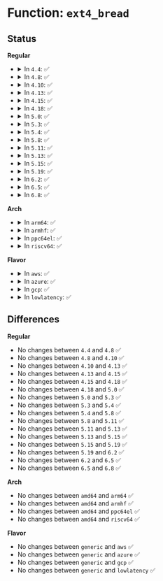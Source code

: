 # Function: <code>ext4_bread</code>

## Status
<b>Regular</b>
<ul>
<li>
<details>
<summary>In <code>4.4</code>: ✅</summary>

```c
struct buffer_head *ext4_bread(handle_t *handle, struct inode *inode, ext4_lblk_t block, int map_flags);
```

**Collision:** Unique Global

**Inline:** No

**Transformation:** False

**Instances:**

```
In fs/ext4/inode.c (ffffffff812997a0)
Location: fs/ext4/inode.c:812
Inline: False
Direct callers:
  - fs/ext4/dir.c:ext4_readdir
  - fs/ext4/namei.c:ext4_append
  - fs/ext4/namei.c:__ext4_read_dirblock
  - fs/ext4/super.c:ext4_quota_read
  - fs/ext4/super.c:ext4_quota_write
```
**Symbols:**

```
ffffffff812997a0-ffffffff81299848: ext4_bread (STB_GLOBAL)
```
</details>
</li>
<li>
<details>
<summary>In <code>4.8</code>: ✅</summary>

```c
struct buffer_head *ext4_bread(handle_t *handle, struct inode *inode, ext4_lblk_t block, int map_flags);
```

**Collision:** Unique Global

**Inline:** No

**Transformation:** False

**Instances:**

```
In fs/ext4/inode.c (ffffffff812c6e10)
Location: fs/ext4/inode.c:980
Inline: False
Direct callers:
  - fs/ext4/dir.c:ext4_readdir
  - fs/ext4/namei.c:__ext4_read_dirblock
  - fs/ext4/namei.c:ext4_append
  - fs/ext4/super.c:ext4_quota_write
  - fs/ext4/super.c:ext4_quota_read
```
**Symbols:**

```
ffffffff812c6e10-ffffffff812c6eba: ext4_bread (STB_GLOBAL)
```
</details>
</li>
<li>
<details>
<summary>In <code>4.10</code>: ✅</summary>

```c
struct buffer_head *ext4_bread(handle_t *handle, struct inode *inode, ext4_lblk_t block, int map_flags);
```

**Collision:** Unique Global

**Inline:** No

**Transformation:** False

**Instances:**

```
In fs/ext4/inode.c (ffffffff812dc900)
Location: fs/ext4/inode.c:994
Inline: False
Direct callers:
  - fs/ext4/dir.c:ext4_readdir
  - fs/ext4/namei.c:__ext4_read_dirblock
  - fs/ext4/namei.c:ext4_append
  - fs/ext4/super.c:ext4_quota_write
  - fs/ext4/super.c:ext4_quota_read
```
**Symbols:**

```
ffffffff812dc900-ffffffff812dc9aa: ext4_bread (STB_GLOBAL)
```
</details>
</li>
<li>
<details>
<summary>In <code>4.13</code>: ✅</summary>

```c
struct buffer_head *ext4_bread(handle_t *handle, struct inode *inode, ext4_lblk_t block, int map_flags);
```

**Collision:** Unique Global

**Inline:** No

**Transformation:** False

**Instances:**

```
In fs/ext4/inode.c (ffffffff81301050)
Location: fs/ext4/inode.c:1000
Inline: False
Direct callers:
  - fs/ext4/dir.c:ext4_readdir
  - fs/ext4/namei.c:__ext4_read_dirblock
  - fs/ext4/namei.c:ext4_append
  - fs/ext4/super.c:ext4_quota_write
  - fs/ext4/super.c:ext4_quota_read
```
**Symbols:**

```
ffffffff81301050-ffffffff813010ee: ext4_bread (STB_GLOBAL)
```
</details>
</li>
<li>
<details>
<summary>In <code>4.15</code>: ✅</summary>

```c
struct buffer_head *ext4_bread(handle_t *handle, struct inode *inode, ext4_lblk_t block, int map_flags);
```

**Collision:** Unique Global

**Inline:** No

**Transformation:** False

**Instances:**

```
In fs/ext4/inode.c (ffffffff81325a00)
Location: fs/ext4/inode.c:1010
Inline: False
Direct callers:
  - fs/ext4/dir.c:ext4_readdir
  - fs/ext4/namei.c:__ext4_read_dirblock
  - fs/ext4/namei.c:ext4_append
  - fs/ext4/super.c:ext4_quota_write
  - fs/ext4/super.c:ext4_quota_read
```
**Symbols:**

```
ffffffff81325a00-ffffffff81325a9e: ext4_bread (STB_GLOBAL)
```
</details>
</li>
<li>
<details>
<summary>In <code>4.18</code>: ✅</summary>

```c
struct buffer_head *ext4_bread(handle_t *handle, struct inode *inode, ext4_lblk_t block, int map_flags);
```

**Collision:** Unique Global

**Inline:** No

**Transformation:** False

**Instances:**

```
In fs/ext4/inode.c (ffffffff81353c90)
Location: fs/ext4/inode.c:1011
Inline: False
Direct callers:
  - fs/ext4/dir.c:ext4_readdir
  - fs/ext4/namei.c:__ext4_read_dirblock
  - fs/ext4/namei.c:ext4_append
  - fs/ext4/super.c:ext4_quota_write
  - fs/ext4/super.c:ext4_quota_read
```
**Symbols:**

```
ffffffff81353c90-ffffffff81353d2e: ext4_bread (STB_GLOBAL)
```
</details>
</li>
<li>
<details>
<summary>In <code>5.0</code>: ✅</summary>

```c
struct buffer_head *ext4_bread(handle_t *handle, struct inode *inode, ext4_lblk_t block, int map_flags);
```

**Collision:** Unique Global

**Inline:** No

**Transformation:** False

**Instances:**

```
In fs/ext4/inode.c (ffffffff8136bdd0)
Location: fs/ext4/inode.c:1011
Inline: False
Direct callers:
  - fs/ext4/dir.c:ext4_readdir
  - fs/ext4/namei.c:__ext4_read_dirblock
  - fs/ext4/namei.c:ext4_append
  - fs/ext4/super.c:ext4_quota_write
  - fs/ext4/super.c:ext4_quota_read
```
**Symbols:**

```
ffffffff8136bdd0-ffffffff8136be6e: ext4_bread (STB_GLOBAL)
```
</details>
</li>
<li>
<details>
<summary>In <code>5.3</code>: ✅</summary>

```c
struct buffer_head *ext4_bread(handle_t *handle, struct inode *inode, ext4_lblk_t block, int map_flags);
```

**Collision:** Unique Global

**Inline:** No

**Transformation:** False

**Instances:**

```
In fs/ext4/inode.c (ffffffff81395380)
Location: fs/ext4/inode.c:1019
Inline: False
Direct callers:
  - fs/ext4/dir.c:ext4_readdir
  - fs/ext4/namei.c:ext4_add_entry
  - fs/ext4/namei.c:__ext4_read_dirblock
  - fs/ext4/namei.c:ext4_append
  - fs/ext4/super.c:ext4_quota_write
  - fs/ext4/super.c:ext4_quota_read
```
**Symbols:**

```
ffffffff81395380-ffffffff81395421: ext4_bread (STB_GLOBAL)
```
</details>
</li>
<li>
<details>
<summary>In <code>5.4</code>: ✅</summary>

```c
struct buffer_head *ext4_bread(handle_t *handle, struct inode *inode, ext4_lblk_t block, int map_flags);
```

**Collision:** Unique Global

**Inline:** No

**Transformation:** False

**Instances:**

```
In fs/ext4/inode.c (ffffffff813add10)
Location: fs/ext4/inode.c:1028
Inline: False
Direct callers:
  - fs/ext4/dir.c:ext4_readdir
  - fs/ext4/namei.c:ext4_add_entry
  - fs/ext4/namei.c:__ext4_read_dirblock
  - fs/ext4/namei.c:ext4_append
  - fs/ext4/super.c:ext4_quota_write
  - fs/ext4/super.c:ext4_quota_read
```
**Symbols:**

```
ffffffff813add10-ffffffff813addd2: ext4_bread (STB_GLOBAL)
```
</details>
</li>
<li>
<details>
<summary>In <code>5.8</code>: ✅</summary>

```c
struct buffer_head *ext4_bread(handle_t *handle, struct inode *inode, ext4_lblk_t block, int map_flags);
```

**Collision:** Unique Global

**Inline:** No

**Transformation:** False

**Instances:**

```
In fs/ext4/inode.c (ffffffff813f9ce0)
Location: fs/ext4/inode.c:877
Inline: False
Direct callers:
  - fs/ext4/dir.c:ext4_readdir
  - fs/ext4/namei.c:ext4_add_entry
  - fs/ext4/namei.c:__ext4_read_dirblock
  - fs/ext4/namei.c:ext4_append
  - fs/ext4/super.c:ext4_quota_write
  - fs/ext4/super.c:ext4_quota_read
```
**Symbols:**

```
ffffffff813f9ce0-ffffffff813f9da0: ext4_bread (STB_GLOBAL)
```
</details>
</li>
<li>
<details>
<summary>In <code>5.11</code>: ✅</summary>

```c
struct buffer_head *ext4_bread(handle_t *handle, struct inode *inode, ext4_lblk_t block, int map_flags);
```

**Collision:** Unique Global

**Inline:** No

**Transformation:** False

**Instances:**

```
In fs/ext4/inode.c (ffffffff8140c330)
Location: fs/ext4/inode.c:893
Inline: False
Direct callers:
  - fs/ext4/dir.c:ext4_readdir
  - fs/ext4/namei.c:ext4_add_entry
  - fs/ext4/namei.c:__ext4_read_dirblock
  - fs/ext4/namei.c:ext4_append
  - fs/ext4/super.c:ext4_quota_write
  - fs/ext4/super.c:ext4_quota_read
```
**Symbols:**

```
ffffffff8140c330-ffffffff8140c3a9: ext4_bread (STB_GLOBAL)
```
</details>
</li>
<li>
<details>
<summary>In <code>5.13</code>: ✅</summary>

```c
struct buffer_head *ext4_bread(handle_t *handle, struct inode *inode, ext4_lblk_t block, int map_flags);
```

**Collision:** Unique Global

**Inline:** No

**Transformation:** False

**Instances:**

```
In fs/ext4/inode.c (ffffffff814124b0)
Location: fs/ext4/inode.c:894
Inline: False
Direct callers:
  - fs/ext4/dir.c:ext4_readdir
  - fs/ext4/namei.c:ext4_add_entry
  - fs/ext4/namei.c:__ext4_read_dirblock
  - fs/ext4/namei.c:ext4_append
  - fs/ext4/super.c:ext4_quota_write
  - fs/ext4/super.c:ext4_quota_read
```
**Symbols:**

```
ffffffff814124b0-ffffffff81412529: ext4_bread (STB_GLOBAL)
```
</details>
</li>
<li>
<details>
<summary>In <code>5.15</code>: ✅</summary>

```c
struct buffer_head *ext4_bread(handle_t *handle, struct inode *inode, ext4_lblk_t block, int map_flags);
```

**Collision:** Unique Global

**Inline:** No

**Transformation:** False

**Instances:**

```
In fs/ext4/inode.c (ffffffff81465290)
Location: fs/ext4/inode.c:895
Inline: False
Direct callers:
  - fs/ext4/dir.c:ext4_readdir
  - fs/ext4/namei.c:ext4_add_entry
  - fs/ext4/namei.c:__ext4_read_dirblock
  - fs/ext4/namei.c:ext4_append
  - fs/ext4/super.c:ext4_quota_write
  - fs/ext4/super.c:ext4_quota_read
  - fs/ext4/orphan.c:ext4_init_orphan_info
```
**Symbols:**

```
ffffffff81465290-ffffffff81465301: ext4_bread (STB_GLOBAL)
```
</details>
</li>
<li>
<details>
<summary>In <code>5.19</code>: ✅</summary>

```c
struct buffer_head *ext4_bread(handle_t *handle, struct inode *inode, ext4_lblk_t block, int map_flags);
```

**Collision:** Unique Global

**Inline:** No

**Transformation:** False

**Instances:**

```
In fs/ext4/inode.c (ffffffff814e4bf0)
Location: fs/ext4/inode.c:908
Inline: False
Direct callers:
  - fs/ext4/dir.c:ext4_readdir
  - fs/ext4/namei.c:ext4_symlink
  - fs/ext4/namei.c:ext4_add_entry
  - fs/ext4/namei.c:__ext4_read_dirblock
  - fs/ext4/namei.c:ext4_append
  - fs/ext4/super.c:ext4_quota_write
  - fs/ext4/super.c:ext4_quota_read
  - fs/ext4/symlink.c:ext4_get_link
  - fs/ext4/orphan.c:ext4_init_orphan_info
```
**Symbols:**

```
ffffffff814e4bf0-ffffffff814e4c69: ext4_bread (STB_GLOBAL)
```
</details>
</li>
<li>
<details>
<summary>In <code>6.2</code>: ✅</summary>

```c
struct buffer_head *ext4_bread(handle_t *handle, struct inode *inode, ext4_lblk_t block, int map_flags);
```

**Collision:** Unique Global

**Inline:** No

**Transformation:** False

**Instances:**

```
In fs/ext4/inode.c (ffffffff8157e220)
Location: fs/ext4/inode.c:914
Inline: False
Direct callers:
  - fs/ext4/dir.c:ext4_readdir
  - fs/ext4/namei.c:ext4_init_symlink_block
  - fs/ext4/namei.c:ext4_add_entry
  - fs/ext4/namei.c:__ext4_read_dirblock
  - fs/ext4/namei.c:ext4_append
  - fs/ext4/super.c:ext4_quota_write
  - fs/ext4/super.c:ext4_quota_read
  - fs/ext4/symlink.c:ext4_get_link
  - fs/ext4/orphan.c:ext4_init_orphan_info
```
**Symbols:**

```
ffffffff8157e220-ffffffff8157e29e: ext4_bread (STB_GLOBAL)
```
</details>
</li>
<li>
<details>
<summary>In <code>6.5</code>: ✅</summary>

```c
struct buffer_head *ext4_bread(handle_t *handle, struct inode *inode, ext4_lblk_t block, int map_flags);
```

**Collision:** Unique Global

**Inline:** No

**Transformation:** False

**Instances:**

```
In fs/ext4/inode.c (ffffffff815b5520)
Location: fs/ext4/inode.c:869
Inline: False
Direct callers:
  - fs/ext4/dir.c:ext4_readdir
  - fs/ext4/namei.c:ext4_init_symlink_block
  - fs/ext4/namei.c:ext4_add_entry
  - fs/ext4/namei.c:__ext4_read_dirblock
  - fs/ext4/namei.c:ext4_append
  - fs/ext4/super.c:ext4_quota_write
  - fs/ext4/super.c:ext4_quota_read
  - fs/ext4/symlink.c:ext4_get_link
  - fs/ext4/orphan.c:ext4_init_orphan_info
```
**Symbols:**

```
ffffffff815b5520-ffffffff815b559e: ext4_bread (STB_GLOBAL)
```
</details>
</li>
<li>
<details>
<summary>In <code>6.8</code>: ✅</summary>

```c
struct buffer_head *ext4_bread(handle_t *handle, struct inode *inode, ext4_lblk_t block, int map_flags);
```

**Collision:** Unique Global

**Inline:** No

**Transformation:** False

**Instances:**

```
In fs/ext4/inode.c (ffffffff815ee2d0)
Location: fs/ext4/inode.c:883
Inline: False
Direct callers:
  - fs/ext4/dir.c:ext4_readdir
  - fs/ext4/namei.c:ext4_init_symlink_block
  - fs/ext4/namei.c:ext4_add_entry
  - fs/ext4/namei.c:__ext4_read_dirblock
  - fs/ext4/namei.c:ext4_append
  - fs/ext4/super.c:ext4_quota_write
  - fs/ext4/super.c:ext4_quota_read
  - fs/ext4/symlink.c:ext4_get_link
  - fs/ext4/orphan.c:ext4_init_orphan_info
```
**Symbols:**

```
ffffffff815ee2d0-ffffffff815ee34e: ext4_bread (STB_GLOBAL)
```
</details>
</li>
</ul>
<b>Arch</b>
<ul>
<li>
<details>
<summary>In <code>arm64</code>: ✅</summary>

```c
struct buffer_head *ext4_bread(handle_t *handle, struct inode *inode, ext4_lblk_t block, int map_flags);
```

**Collision:** Unique Global

**Inline:** No

**Transformation:** False

**Instances:**

```
In fs/ext4/inode.c (ffff8000104825c0)
Location: fs/ext4/inode.c:1028
Inline: False
Direct callers:
  - fs/ext4/dir.c:ext4_readdir
  - fs/ext4/namei.c:ext4_add_entry
  - fs/ext4/namei.c:__ext4_read_dirblock
  - fs/ext4/namei.c:ext4_append
  - fs/ext4/super.c:ext4_quota_write
  - fs/ext4/super.c:ext4_quota_read
```
**Symbols:**

```
ffff8000104825c0-ffff800010482700: ext4_bread (STB_GLOBAL)
```
</details>
</li>
<li>
<details>
<summary>In <code>armhf</code>: ✅</summary>

```c
struct buffer_head *ext4_bread(handle_t *handle, struct inode *inode, ext4_lblk_t block, int map_flags);
```

**Collision:** Unique Global

**Inline:** No

**Transformation:** False

**Instances:**

```
In fs/ext4/inode.c (c0643aac)
Location: fs/ext4/inode.c:1028
Inline: False
Direct callers:
  - fs/ext4/dir.c:ext4_readdir
  - fs/ext4/namei.c:ext4_add_entry
  - fs/ext4/namei.c:__ext4_read_dirblock
  - fs/ext4/namei.c:ext4_append
  - fs/ext4/super.c:ext4_quota_write
  - fs/ext4/super.c:ext4_quota_read
```
**Symbols:**

```
c0643aac-c0643bc0: ext4_bread (STB_GLOBAL)
```
</details>
</li>
<li>
<details>
<summary>In <code>ppc64el</code>: ✅</summary>

```c
struct buffer_head *ext4_bread(handle_t *handle, struct inode *inode, ext4_lblk_t block, int map_flags);
```

**Collision:** Unique Global

**Inline:** No

**Transformation:** False

**Instances:**

```
In fs/ext4/inode.c (c0000000005a7080)
Location: fs/ext4/inode.c:1028
Inline: False
Direct callers:
  - fs/ext4/dir.c:ext4_readdir
  - fs/ext4/namei.c:ext4_add_entry
  - fs/ext4/namei.c:__ext4_read_dirblock
  - fs/ext4/namei.c:ext4_append
  - fs/ext4/super.c:ext4_quota_write
  - fs/ext4/super.c:ext4_quota_read
```
**Symbols:**

```
c0000000005a7080-c0000000005a71dc: ext4_bread (STB_GLOBAL)
```
</details>
</li>
<li>
<details>
<summary>In <code>riscv64</code>: ✅</summary>

```c
struct buffer_head *ext4_bread(handle_t *handle, struct inode *inode, ext4_lblk_t block, int map_flags);
```

**Collision:** Unique Global

**Inline:** No

**Transformation:** False

**Instances:**

```
In fs/ext4/inode.c (ffffffe00030af86)
Location: fs/ext4/inode.c:1028
Inline: False
Direct callers:
  - fs/ext4/dir.c:ext4_readdir
  - fs/ext4/namei.c:ext4_add_entry
  - fs/ext4/namei.c:__ext4_read_dirblock
  - fs/ext4/namei.c:ext4_append
  - fs/ext4/super.c:ext4_quota_write
  - fs/ext4/super.c:ext4_quota_read
```
**Symbols:**

```
ffffffe00030af86-ffffffe00030b056: ext4_bread (STB_GLOBAL)
```
</details>
</li>
</ul>
<b>Flavor</b>
<ul>
<li>
<details>
<summary>In <code>aws</code>: ✅</summary>

```c
struct buffer_head *ext4_bread(handle_t *handle, struct inode *inode, ext4_lblk_t block, int map_flags);
```

**Collision:** Unique Global

**Inline:** No

**Transformation:** False

**Instances:**

```
In fs/ext4/inode.c (ffffffff813a62f0)
Location: fs/ext4/inode.c:1028
Inline: False
Direct callers:
  - fs/ext4/dir.c:ext4_readdir
  - fs/ext4/namei.c:ext4_add_entry
  - fs/ext4/namei.c:__ext4_read_dirblock
  - fs/ext4/namei.c:ext4_append
  - fs/ext4/super.c:ext4_quota_write
  - fs/ext4/super.c:ext4_quota_read
```
**Symbols:**

```
ffffffff813a62f0-ffffffff813a63b2: ext4_bread (STB_GLOBAL)
```
</details>
</li>
<li>
<details>
<summary>In <code>azure</code>: ✅</summary>

```c
struct buffer_head *ext4_bread(handle_t *handle, struct inode *inode, ext4_lblk_t block, int map_flags);
```

**Collision:** Unique Global

**Inline:** No

**Transformation:** False

**Instances:**

```
In fs/ext4/inode.c (ffffffff81396d80)
Location: fs/ext4/inode.c:1028
Inline: False
Direct callers:
  - fs/ext4/dir.c:ext4_readdir
  - fs/ext4/namei.c:ext4_add_entry
  - fs/ext4/namei.c:__ext4_read_dirblock
  - fs/ext4/namei.c:ext4_append
  - fs/ext4/super.c:ext4_quota_write
  - fs/ext4/super.c:ext4_quota_read
```
**Symbols:**

```
ffffffff81396d80-ffffffff81396e42: ext4_bread (STB_GLOBAL)
```
</details>
</li>
<li>
<details>
<summary>In <code>gcp</code>: ✅</summary>

```c
struct buffer_head *ext4_bread(handle_t *handle, struct inode *inode, ext4_lblk_t block, int map_flags);
```

**Collision:** Unique Global

**Inline:** No

**Transformation:** False

**Instances:**

```
In fs/ext4/inode.c (ffffffff813a3b50)
Location: fs/ext4/inode.c:1028
Inline: False
Direct callers:
  - fs/ext4/dir.c:ext4_readdir
  - fs/ext4/namei.c:ext4_add_entry
  - fs/ext4/namei.c:__ext4_read_dirblock
  - fs/ext4/namei.c:ext4_append
  - fs/ext4/super.c:ext4_quota_write
  - fs/ext4/super.c:ext4_quota_read
```
**Symbols:**

```
ffffffff813a3b50-ffffffff813a3c12: ext4_bread (STB_GLOBAL)
```
</details>
</li>
<li>
<details>
<summary>In <code>lowlatency</code>: ✅</summary>

```c
struct buffer_head *ext4_bread(handle_t *handle, struct inode *inode, ext4_lblk_t block, int map_flags);
```

**Collision:** Unique Global

**Inline:** No

**Transformation:** False

**Instances:**

```
In fs/ext4/inode.c (ffffffff813b8230)
Location: fs/ext4/inode.c:1028
Inline: False
Direct callers:
  - fs/ext4/dir.c:ext4_readdir
  - fs/ext4/namei.c:ext4_add_entry
  - fs/ext4/namei.c:__ext4_read_dirblock
  - fs/ext4/namei.c:ext4_append
  - fs/ext4/super.c:ext4_quota_write
  - fs/ext4/super.c:ext4_quota_read
```
**Symbols:**

```
ffffffff813b8230-ffffffff813b82e5: ext4_bread (STB_GLOBAL)
```
</details>
</li>
</ul>

## Differences
<b>Regular</b>
<ul>
<li>
No changes between <code>4.4</code> and <code>4.8</code> ✅
</li>
<li>
No changes between <code>4.8</code> and <code>4.10</code> ✅
</li>
<li>
No changes between <code>4.10</code> and <code>4.13</code> ✅
</li>
<li>
No changes between <code>4.13</code> and <code>4.15</code> ✅
</li>
<li>
No changes between <code>4.15</code> and <code>4.18</code> ✅
</li>
<li>
No changes between <code>4.18</code> and <code>5.0</code> ✅
</li>
<li>
No changes between <code>5.0</code> and <code>5.3</code> ✅
</li>
<li>
No changes between <code>5.3</code> and <code>5.4</code> ✅
</li>
<li>
No changes between <code>5.4</code> and <code>5.8</code> ✅
</li>
<li>
No changes between <code>5.8</code> and <code>5.11</code> ✅
</li>
<li>
No changes between <code>5.11</code> and <code>5.13</code> ✅
</li>
<li>
No changes between <code>5.13</code> and <code>5.15</code> ✅
</li>
<li>
No changes between <code>5.15</code> and <code>5.19</code> ✅
</li>
<li>
No changes between <code>5.19</code> and <code>6.2</code> ✅
</li>
<li>
No changes between <code>6.2</code> and <code>6.5</code> ✅
</li>
<li>
No changes between <code>6.5</code> and <code>6.8</code> ✅
</li>
</ul>
<b>Arch</b>
<ul>
<li>
No changes between <code>amd64</code> and <code>arm64</code> ✅
</li>
<li>
No changes between <code>amd64</code> and <code>armhf</code> ✅
</li>
<li>
No changes between <code>amd64</code> and <code>ppc64el</code> ✅
</li>
<li>
No changes between <code>amd64</code> and <code>riscv64</code> ✅
</li>
</ul>
<b>Flavor</b>
<ul>
<li>
No changes between <code>generic</code> and <code>aws</code> ✅
</li>
<li>
No changes between <code>generic</code> and <code>azure</code> ✅
</li>
<li>
No changes between <code>generic</code> and <code>gcp</code> ✅
</li>
<li>
No changes between <code>generic</code> and <code>lowlatency</code> ✅
</li>
</ul>
